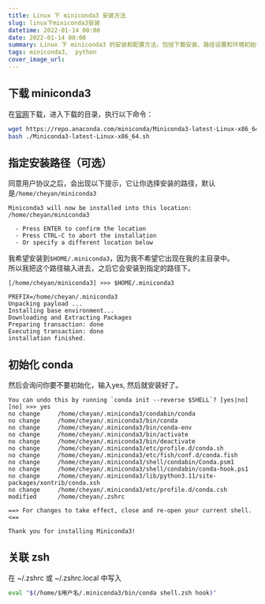 ```yaml
---
title: Linux 下 miniconda3 安装方法
slug: linux下miniconda3安装
datetime: 2022-01-14 00:00
date: 2022-01-14 00:00
summary: Linux 下 miniconda3 的安装和配置方法，包括下载安装、路径设置和环境初始化。 linux下miniconda3安装
tags: miniconda3,  python
cover_image_url: 
---
```

## 下载 miniconda3 
在[官网](https://docs.conda.io/projects/miniconda/en/latest/)下载，进入下载的目录，执行以下命令： 

```bash
wget https://repo.anaconda.com/miniconda/Miniconda3-latest-Linux-x86_64.sh
bash ./Miniconda3-latest-Linux-x86_64.sh 
```
## 指定安装路径（可选） 
同意用户协议之后，会出现以下提示，它让你选择安装的路径，默认是`/home/cheyan/miniconda3` 

    Miniconda3 will now be installed into this location: 
    /home/cheyan/miniconda3 
    
      - Press ENTER to confirm the location 
      - Press CTRL-C to abort the installation 
      - Or specify a different location below 

我希望安装到`$HOME/.miniconda3`，因为我不希望它出现在我的主目录中。   
所以我把这个路径输入进去，之后它会安装到指定的路径下。 

    [/home/cheyan/miniconda3] >>> $HOME/.miniconda3
    
    PREFIX=/home/cheyan/.miniconda3 
    Unpacking payload ... 
    Installing base environment... 
    Downloading and Extracting Packages 
    Preparing transaction: done 
    Executing transaction: done 
    installation finished. 

## 初始化 conda 
然后会询问你要不要初始化，输入yes, 然后就安装好了。 

    You can undo this by running `conda init --reverse $SHELL`? [yes|no] 
    [no] >>> yes 
    no change     /home/cheyan/.miniconda3/condabin/conda 
    no change     /home/cheyan/.miniconda3/bin/conda 
    no change     /home/cheyan/.miniconda3/bin/conda-env
    no change     /home/cheyan/.miniconda3/bin/activate 
    no change     /home/cheyan/.miniconda3/bin/deactivate 
    no change     /home/cheyan/.miniconda3/etc/profile.d/conda.sh 
    no change     /home/cheyan/.miniconda3/etc/fish/conf.d/conda.fish 
    no change     /home/cheyan/.miniconda3/shell/condabin/Conda.psm1 
    no change     /home/cheyan/.miniconda3/shell/condabin/conda-hook.ps1 
    no change     /home/cheyan/.miniconda3/lib/python3.11/site-packages/xontrib/conda.xsh 
    no change     /home/cheyan/.miniconda3/etc/profile.d/conda.csh 
    modified      /home/cheyan/.zshrc 
    
    ==> For changes to take effect, close and re-open your current shell. <== 
    
    Thank you for installing Miniconda3!

## 关联 zsh
在 ~/.zshrc 或 ~/.zshrc.local 中写入 
```bash
eval "$(/home/$用户名/.miniconda3/bin/conda shell.zsh hook)" 